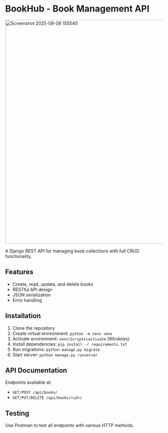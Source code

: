 # BookHub - Book Management API
<img width="1358" height="714" alt="Screenshot 2025-08-09 155540" src="https://github.com/user-attachments/assets/22aa9044-9523-47a4-8495-81a8943b67a8" />


A Django REST API for managing book collections with full CRUD functionality.

## Features
- Create, read, update, and delete books
- RESTful API design
- JSON serialization
- Error handling

## Installation
1. Clone the repository
2. Create virtual environment: `python -m venv venv`
3. Activate environment: `venv\Scripts\activate` (Windows)
4. Install dependencies: `pip install -r requirements.txt`
5. Run migrations: `python manage.py migrate`
6. Start server: `python manage.py runserver`

## API Documentation
Endpoints available at:
- `GET/POST /api/books/`
- `GET/PUT/DELETE /api/books/<id>/`

## Testing
Use Postman to test all endpoints with various HTTP methods.
